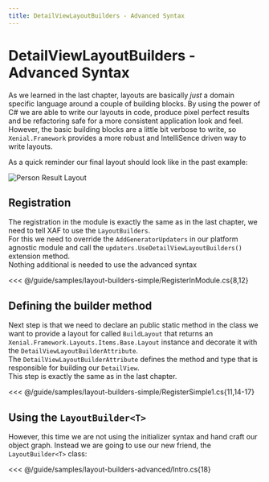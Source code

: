 ```yaml
---
title: DetailViewLayoutBuilders - Advanced Syntax
---
```


# DetailViewLayoutBuilders - Advanced Syntax

As we learned in the last chapter, layouts are basically *just* a domain specific language around a couple of building blocks. By using the power of C# we are able to write our layouts in code, produce pixel perfect results and be refactoring safe for a more consistent application look and feel.  
However, the basic building blocks are a little bit verbose to write, so `Xenial.Framework` provides a more robust and IntelliSence driven way to write layouts.

As a quick reminder our final layout should look like in the past example:

![Person Result Layout](/images/guide/layout-builders/person-result-layout-simple.png)

## Registration

The registration in the module is exactly the same as in the last chapter, we need to tell XAF to use the `LayoutBuilders`.  
For this we need to override the `AddGeneratorUpdaters` in our platform agnostic module and call the `updaters.UseDetailViewLayoutBuilders()` extension method.  
Nothing additional is needed to use the advanced syntax

<<< @/guide/samples/layout-builders-simple/RegisterInModule.cs{8,12}

## Defining the builder method

Next step is that we need to declare an public static method in the class we want to provide a layout for called `BuildLayout` that returns an `Xenial.Framework.Layouts.Items.Base.Layout` instance and decorate it with the `DetailViewLayoutBuilderAttribute`.  
The `DetailViewLayoutBuilderAttribute` defines the method and type that is responsible for building our `DetailView`.  
This step is exactly the same as in the last chapter.

<<< @/guide/samples/layout-builders-simple/RegisterSimple1.cs{11,14-17}

## Using the `LayoutBuilder<T>`

However, this time we are not using the initializer syntax and hand craft our object graph. Instead we are going to use our new friend, the `LayoutBuilder<T>` class:

<<< @/guide/samples/layout-builders-advanced/Intro.cs{18}

